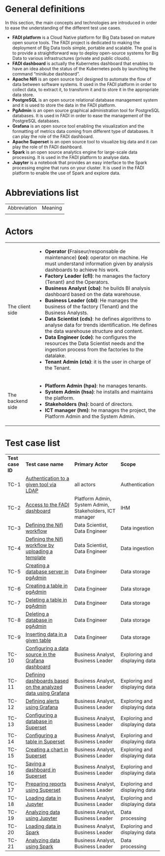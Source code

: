 # General definitions

In this section, the main concepts and technologies are introduced in order to ease the understanding of the different test use cases.



*   **FADI platform** is a Cloud Native platform for Big Data based on mature open source tools. The FADI project is dedicated to making the deployment of Big Data tools simple, portable and scalable. The goal is to provide a straightforward way to deploy open-source systems for Big Data to various infrastructures (private and public clouds). 
*   **FADI dashboard** is actually the Kubernetes dashboard that enables to have an idea about the status of the Kubernetes pods by launching the command “minikube dashboard”.
*   **Apache Nifi** is an open source tool designed to automate the flow of data between software systems. It used in the FADI platform in order to collect data, to extract it, to transform it and to store it in the appropriate data store. 
*   **PostgreSQL** is an open source relational database management system and it is used to store the data in the FADI platform. 
*   **PgAdmin** is an open source graphical administration tool for PostgreSQL databases. It is used in FADI in order to ease the management of the PostgreSQL databases.
*   **Grafana** is an open source tool enabling the visualization and the formatting of metrics data coming from different type of databases. It can play the role of the FADI dashboard.
*   **Apache Superset** is an open source tool to visualize big data and it can play the role of th FADI dashboard.
*   **Spark** is an open source analytics engine for large-scale data processing. It is used in the FADI platform to analyse data.
*   **Jupyter** is a notebook  that provides an easy interface to the Spark processing engine that runs on your cluster. It is used in the FADI platform to enable the use of Spark and explore data.


# Abbreviations list


<table>
  <tr>
   <td>Abbreviation
   </td>
   <td>Meaning
   </td>
  </tr>
  <tr>
   <td>
   </td>
   <td>
   </td>
  </tr>
</table>



# Actors


<table>
  <tr>
   <td>The client side
   </td>
   <td>
<ul>

<li><strong>Operator (</strong>Fraiseur/responsable de maintenance)<strong> (co)</strong>: operator on machine. He must understand information given by analysis dashboards to achieve his work.

<li><strong>Factory Leader (cfl)</strong>:<strong> </strong>he manages the factory (Tenant) and the Operators.

<li><strong>Business Analyst (cba)</strong>: he builds BI analysis dashboard based on the data warehouse.

<li><strong>Business Leader (cbl)</strong>: He manages the business of the factory (Tenant) and the Business Analysts.

<li><strong>Data Scientist (cds)</strong>: he defines algorithms to analyse data for trends identification. He defines the data warehouse structure and content.

<li><strong>Data Engineer (cde)</strong>: he configures the resources the Data Scientist needs and the ingestion process from the factories to the datalake.

<li><strong>Tenant Admin (cta)</strong>: it is the user in charge of the Tenant.
</li>
</ul>
   </td>
  </tr>
  <tr>
   <td>The backend side
   </td>
   <td>
<ul>

<li><strong>Platform Admin (hpa)</strong>: he manages tenants.

<li><strong>System Admin (hsa)</strong>: he installs and maintains the platform.

<li><strong>Stakeholders (hs)</strong>: board of directors.

<li><strong>ICT manager (hm)</strong>: he manages the project, the Platform Admin and the System Admin.
</li>
</ul>
   </td>
  </tr>
</table>



# Test case list


<table>
  <tr>
   <td><strong>Test case ID</strong>
   </td>
   <td><strong>Test case name</strong>
   </td>
   <td><strong>Primary Actor</strong>
   </td>
   <td><strong>Scope</strong>
   </td>
  </tr>
  <tr>
   <td>TC-1
   </td>
   <td><a href="./cockburns/TC-1.md">Authentication to a given tool via LDAP</a>
   </td>
   <td>all actors
   </td>
   <td>Authentication
   </td>
  </tr>
  <tr>
   <td>TC-2
   </td>
    <td><a href="./cockburns/TC-2.md">Access to the FADI dashboard</a>
   </td>
   <td>Platform Admin, System Admin, Stakeholders, ICT manager
   </td>
   <td>IHM
   </td>
  </tr>
  <tr>
   <td>TC-3
   </td>
    <td><a href="./cockburns/TC-3.md">Defining the Nifi workflow</a>
   </td>
   <td>Data Scientist, Data Engineer
   </td>
   <td>Data ingestion
   </td>
  </tr>
  <tr>
   <td>TC-4
   </td>
    <td><a href="./cockburns/TC-4.md">Defining the Nifi workflow by uploading a template</a>
   </td>
   <td>Data Scientist, Data Engineer
   </td>
   <td>Data ingestion
   </td>
  </tr>
  <tr>
   <td>TC-5
   </td>
    <td><a href="./cockburns/TC-5.md">Creating a database server in pgAdmin</a>
   </td>
   <td>Data Engineer
   </td>
   <td>Data storage
   </td>
  </tr>
  <tr>
   <td>TC-6
   </td>
    <td><a href="./cockburns/TC-6.md">Creating a table in pgAdmin</a>
   </td>
   <td>Data Engineer
   </td>
   <td>Data storage
   </td>
  </tr>
  <tr>
   <td>TC-7
   </td>
    <td><a href="./cockburns/TC-7.md">Deleting a table in pgAdmin</a>
   </td>
   <td>Data Engineer
   </td>
   <td>Data storage
   </td>
  </tr>
  <tr>
   <td>TC-8
   </td>
    <td><a href="./cockburns/TC-8.md">Deleting a database in pgAdmin</a>
   </td>
   <td>Data Engineer
   </td>
   <td>Data storage
   </td>
  </tr>
  <tr>
   <td>TC-9
   </td>
    <td><a href="./cockburns/TC-9.md">Inserting data in a given table</a>
   </td>
   <td>Data Engineer
   </td>
   <td>Data storage
   </td>
  </tr>
  <tr>
   <td>TC-10
   </td>
    <td><a href="./cockburns/TC-10.md">Configuring a data source in the Grafana dashboard</a>
   </td>
   <td>Business Analyst, Business Leader
   </td>
   <td>Exploring and  displaying data
   </td>
  </tr>
  <tr>
   <td>TC-11
   </td>
   <td><a href="./cockburns/TC-11.md">Defining dashboards based on the analyzed data using Grafana</a>
   </td>
   <td>Business Analyst, Business Leader
   </td>
   <td>Exploring and  displaying data
   </td>
  </tr>
  <tr>
   <td>TC-12
   </td>
    <td><a href="./cockburns/TC-12.md">Defining alerts using Grafana</a>
   </td>
   <td>Business Analyst, Business Leader
   </td>
   <td>Exploring and  displaying data
   </td>
  </tr>
  <tr>
   <td>TC-13
   </td>
    <td><a href="./cockburns/TC-13.md">Configuring a database in Superset</a>
   </td>
   <td>Business Analyst, Business Leader
   </td>
   <td>Exploring and  displaying data
   </td>
  </tr>
  <tr>
   <td>TC-14
   </td>
    <td><a href="./cockburns/TC-14.md">Configuring a table in Superset</a>
   </td>
   <td>Business Analyst, Business Leader
   </td>
   <td>Exploring and  displaying data
   </td>
  </tr>
  <tr>
   <td>TC-15
   </td>
    <td><a href="./cockburns/TC-15.md">Creating a chart in Superset</a>
   </td>
   <td>Business Analyst, Business Leader
   </td>
   <td>Exploring and  displaying data
   </td>
  </tr>
  <tr>
   <td>TC-16
   </td>
    <td><a href="./cockburns/TC-16.md">Saving a dashboard in Superset</a>
   </td>
   <td>Business Analyst, Business Leader
   </td>
   <td>Exploring and  displaying data
   </td>
  </tr>
  <tr>
   <td>TC-17
   </td>
    <td><a href="./cockburns/TC-17.md">Preparing reports using Superset</a>
   </td>
   <td>Business Analyst, Business Leader
   </td>
   <td>Exploring and  displaying data
   </td>
  </tr>
  <tr>
   <td>TC-18
   </td>
    <td><a href="./cockburns/TC-18.md">Loading data in Jupyter</a>
   </td>
   <td>Business Analyst, Business Leader
   </td>
   <td>Exploring and  displaying data
   </td>
  </tr>
  <tr>
   <td>TC-19
   </td>
    <td><a href="./cockburns/TC-19.md">Analyzing data using Jupyter</a>
   </td>
   <td>Business Analyst, Business Leader
   </td>
   <td>Data processing
   </td>
  </tr>
  <tr>
   <td>TC-20
   </td>
    <td><a href="./cockburns/TC-20.md">Loading data in Spark</a>
   </td>
   <td>Business Analyst, Business Leader
   </td>
   <td>Exploring and  displaying data
   </td>
  </tr>
  <tr>
   <td>TC-21
   </td>
    <td><a href="./cockburns/TC-21.md">Analyzing data using Spark</a>
   </td>
   <td>Business Analyst, Business Leader
   </td>
   <td>Data processing
   </td>
  </tr>
</table>
